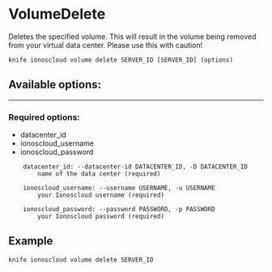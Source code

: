 # VolumeDelete

Deletes the specified volume. This will result in the volume being removed from your virtual data center. Please use this with caution!

```text
knife ionoscloud volume delete SERVER_ID [SERVER_ID] (options)
```

## Available options:
---

### Required options:

* datacenter_id
* ionoscloud_username
* ionoscloud_password

```text
    datacenter_id: --datacenter-id DATACENTER_ID, -D DATACENTER_ID
        name of the data center (required)

    ionoscloud_username: --username USERNAME, -u USERNAME
        your Ionoscloud username (required)

    ionoscloud_password: --password PASSWORD, -p PASSWORD
        your Ionoscloud password (required)

```

## Example

```text
knife ionoscloud volume delete SERVER_ID 
```
